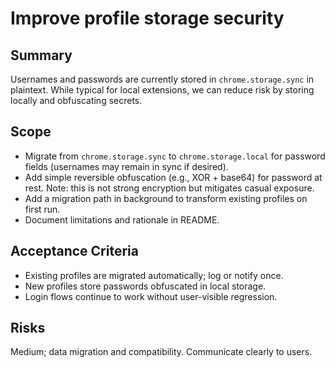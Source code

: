 # Improve profile storage security

## Summary
Usernames and passwords are currently stored in `chrome.storage.sync` in plaintext. While typical for local extensions, we can reduce risk by storing locally and obfuscating secrets.

## Scope
- Migrate from `chrome.storage.sync` to `chrome.storage.local` for password fields (usernames may remain in sync if desired).
- Add simple reversible obfuscation (e.g., XOR + base64) for password at rest. Note: this is not strong encryption but mitigates casual exposure.
- Add a migration path in background to transform existing profiles on first run.
- Document limitations and rationale in README.

## Acceptance Criteria
- Existing profiles are migrated automatically; log or notify once.
- New profiles store passwords obfuscated in local storage.
- Login flows continue to work without user-visible regression.

## Risks
Medium; data migration and compatibility. Communicate clearly to users.
